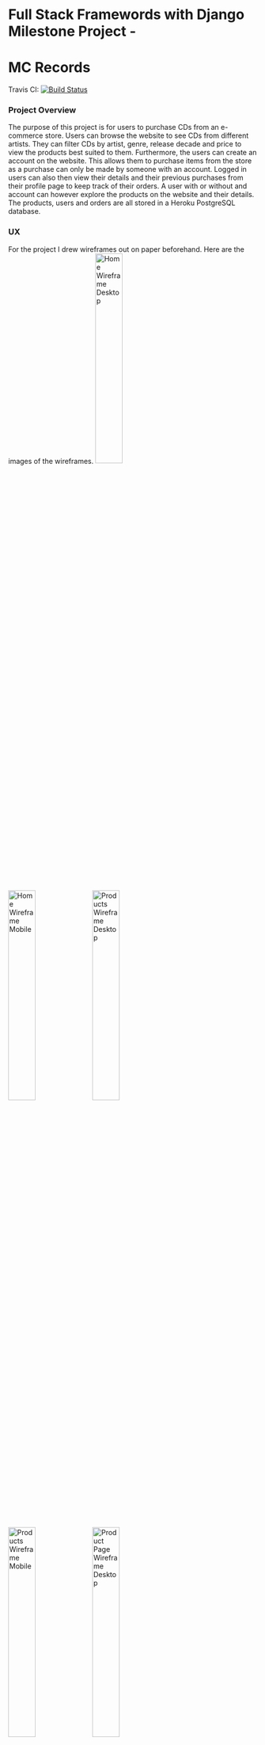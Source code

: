# Full Stack Framewords with Django Milestone Project - 
# MC Records

Travis CI: [![Build Status](https://travis-ci.org/arcorco/mc-records-ecommerce-milestone.svg?branch=master)](https://travis-ci.org/arcorco/mc-records-ecommerce-milestone)

### Project Overview

The purpose of this project is for users to purchase CDs from an e-commerce store. Users can browse the website to see CDs from different artists. They can filter CDs by artist, genre, release decade and price to view the products best suited to them. Furthermore, the users can create an account on the website. This allows them to purchase items from the store as a purchase can only be made by someone with an account. Logged in users can also then view their details and their previous purchases from their profile page to keep track of their orders. A user with or without and account can however explore the products on the website and their details. The products, users and orders are all stored in a Heroku PostgreSQL database. 

### UX

For the project I drew wireframes out on paper beforehand. Here are the images of the wireframes.
<img src="static/images/README_images/Home_desktop.jpg" alt="Home Wireframe Desktop"
width="33%"/>
<img src="static/images/README_images/Home_mobile.jpg" alt="Home Wireframe Mobile"
width="33%"/>
<img src="static/images/README_images/Products_desktop.jpg" alt="Products Wireframe Desktop"
width="33%"/>
<img src="static/images/README_images/Products_mobile.jpg" alt="Products Wireframe Mobile"
width="33%"/>
<img src="static/images/README_images/Product_page_desktop.jpg" alt="Product Page Wireframe Desktop"
width="33%"/>
<img src="static/images/README_images/Product_page_mobile.jpg" alt="Product Page Wireframe Mobile"
width="33%"/>
<img src="static/images/README_images/Cart.jpg" alt="Cart Wireframe"
width="33%"/>
<img src="static/images/README_images/Checkout.jpg" alt="Checkout Wireframe"
width="33%"/>

- As a user who has a specific album in mind I would like to purchase, I can use the search bar to search for the album or the artist I am looking for. Furthermore, I can view specific details about the album such as its release date and the track listing of the album.
- As a user looking to explore new music, I can view different areas of the home page such as "Hot New Music" which shows the most recently release ablums on the webiste, and "Artist Spotlight" which shows a selection of a particular artists albums.
- As a user who likes a particular genre of music, I could view all products and filter them by the genre I enjoy to find new artists with a similar style to what I currently listen to. Similarly, if I enjoy music from the 1980s, for example, I can view all albums that were released in the 1980s from to home page, or by filtering all of the products by decade on the products page.
- As a user who has previously placed orders with the website, I would like to view my previous order to keep track of what I have purchased and how much I have spent. I can view this information from the 'My Orders' section of my profile page.
- As a user looking for a good deal on a purchase, I can filter the products by price range to find an album at a price I would be happy to spend. Furthermore, I know that all orders over £30 have free delivery from the banner at the bottom of the nav bar.

### Website Tutorial and Features

On the MC Records home page, the user can view the nav bar, the "Hot New Music" section, the "Explore the Decades" section, the "Artist Spotlight" section and the footer. The "Hot New Music" section displays the three most recently released albums on the website and if the user clicks any of the album covers, or the "Tell my more..." button, they will be taken to that albums detail page. The "Explore the Decades" section displays 4 images of different decades and if the user clicks any of these images, they will be taken to the decades page to view all albums released in that particular decade. The "Artist Spotlight" section shows a carousel of album covers from a chosen artist and if the user clicks any of the album covers they will be taken to that albums detail page.

The nav bar and the footer can be viewed on any of the urls of the webiste. For the nav bar, the user can navigate to the home page via the MC Records logo or the "Home" text link, they can search for products in the database via the search bar
(the search will take the user to the products page where the products shown are filtered match the search query), they can view all products in the database via the "Shop Now" text link and they can view their cart view clicking on the cart icon in the top right corner (if the user has items in their cart, the number of items in the cart will be shown in a pulsing badge). If the user is no loggen in, they will see the text links "Login" and "Register" which will take them to the Login page and Register page respectively. If the user is logged in, they will see the text links "My Account" and "Logout" which will direct them to their profile page or log them out respectively. For the footer, there is a "Shop now" link which will take the user to the products page, a "Contact us" section and a "Follow us" section with links to social media pages.

On the products page which is accessed via the "Shop Now" link in the nav bar, the user can view all album for sale on the website. They can sort the albums via "Recently added" to show the items most recently added to the database, or "Price: lowest to highest"/"Price: highest to lowest" which sorts the products by price. The user can also filter the products shown by Artist, Genre, Decade and Price range, where multiple choices can be selected for Artist and Genre, one choice can be selected from Decade and and minimum price and maximum price can be selected on the range slider from Price range. To sort and filter the results the user must click the "SORT AND FILTER" button after making their selections. From the product page, the user can add items directly to their cart one at a time, and they can click on a product to view more details about it.

On the product details page, the user can find extra details about the album such as the Genre and Release Date and they can add the album to their cart. The Track Listing of the album is also shown, detailing the number of tracks on the album and the name and length of each track. At the bottom of the page their is a "More music to consider..." section which shows 3 random albums in the database (not the one currently detailed) and the user can click these albums to navigate to their respective product detail page. These albums are randomly chosen everytime and product detail page is loaded.

On the cart page, if their cart is empty the user will be shown text explaining this and a "START SHOPPING" button which takes them to the products page. If their cart has items in it, they will be shown the album cover, album title, album artist and album price. There is also a form filled in with the current quantity which they can amend and a subtotal for each product which shows the album price multiplied by the quantity. The total of all items in the cart is also shown at the bottom of the page and below that a button to "CONTINUE TO CHECKOUT".

To continue to the checkout page, the user must be logged in. The means that for a user to make a purchase on the website they must create an account. On the checkout page, the user will again be able to see their cart details and total, and a delivery price will be added as well to show a final total. There is also a "BACK TO CART" button at the top of the page which the user can click if they would like to go back to their cart and amend their order. The user can input their personal details and card details and click the "SUBMIT PAYMENT" button which will take them to an order confirmation page if the payment was successful, or errors will be thrown if their details aren't valid. The confirmation page will show the user and order summary showing details such as the order number, order date, delivery address, the products they purchased and the total price of their order.

On the users profile page, accessed via the "My Account" link in the nav bar they can view their details (name, email address) and they can change these details via the "CHANGE DETAILS" button, or reset their password via the "RESET PASSWORD" button. The user can also view a summary of all of their orders which shows them an order summary of each of the orders they have made with the same details as shown on the order confirmation pages.

For a user who is not currently logged in, if they navigate to the Login page via the link on the nav bar and they have an account, they can input their account details to login in or request a password reset if they can't remember their password. This password reset link will will take them to a form for them to enter their email address where they will receive an email from the mcrecords.customerservice@gmail.com account with a specific link (generated for their request) for them to change their password. If the user doesn't have an account, they can create an account via the Register link in the nav bar. After logging in or creating and account the user will be taken to their profile page.

### Features To Implement

#### Add A Review/Rating

I would like to implement the ability for a logged in user to leave a review on an album they have bought. They would be able to leave a review and a rating which would show up on the albums details page so other users could see what they thought of the album. An average rating would be added to each product and this would be shown both on the product details page and the shop products page. I would also like to add the section "My Reviews" to the users profile page which shows reviews they have left on albums they have purchased.

#### Contact Form

Currently there is a "Contact us" section in the footer of each page, but this just displays information. I would like to implement a feature where this section could link the user to a form which they could fill out with their enquiry and it would send an email to the mcrecords.customerservice@gmail.com account where the content of the email is the enquiry made.

#### Filter and Sort

I feel the filtering and sorting of the products could be improved. Currently, to sort and filter the products the user must fill out the Sort and Filter forms each time as whenever the "SORT AND FILTER" button is clicked, the products page resets. I would like this feature to instead 'remember' the previous Sort and Filter selections made, so that for example if a user sorts the products by "Price: lowest to highest' and clicks "SORT AND FILTER" to sort the products, then they wish to filter the products they would currently need to select "Price: lowest to highest" from the sort selection again as well as choosing their filter options, but I think it would be much more user friendly if the products would remain sorted and the user did not need to select this sort choice again. 

### Technologies Used

- HTML5
- CSS
- JavaScript
- jQuery v 3.5.1 
- Python v 3.8.1
- django v 1.11.29
- Heroku PostgreSQL was the database chosen to hold the data.
- [Materialize](https://materializecss.com/) was used to build and style the website.
- [noUiSlider](https://refreshless.com/nouislider/) was used for the Price Range filter.
- [Font Awesome](https://fontawesome.com/)
- Google Fonts
- Chrome Developer Tools used for debugging, live-testing, styling and responsiveness.
- [Favicon.io](https://favicon.io/)
- [Travis CI](https://travis-ci.org/)
- [Cloudinary](https://cloudinary.com/)
- [Stripe (Test only)](https://stripe.com/gb)

### Testing

The website was tested extensivley through many different means. All of the forms in the website are validated via django's form validation and HTMl required fields, so for example the user can't add a quantity of a product to the cart that isn't a number between 1 - 25. Furthermore, a user cannot crete an account with an email or username that is in use. I also carried out a lot of manual testing on the website, for example:

1. A user who is not logged in tries to purchase an item
    - After adding some items to their cart the user is directed to the cart page whenever an item is added and clicks the "CONTINUE TO CHECKOUT" button on the cart page. Since the user is not logged in, the should not be able to proceed to the checkout and indeed after clicking "CONTINUE TO CHECKOUT" we are redirected to the login page. If the user then tries to access the checkout by adding "/checkout" to the url, they are again redirected to the login page.

2. A logged in user tries to purchase an item
    - After logging in, the user adds some items to their cart and continues to the checkout page. Try to click the "SUBMIT PAYMENT" button without filling in any information. Error message pops up below the "First name" field stating "Please fill in this field.". Work down the personal details of the form filling in the form one field at a time and each time the "SUBMIT PAYMENT" button is clicked, an error message shows beneath the following field stating that it needs to be filled in. Now fill in the card details with the Stripe test card number '4242424242424242' and 3 random numbers for the Securit code (CVV), but choose an expiry month and year that means the card has already expired, i.e. 02/2019, click "SUBMITE PAYMENT" and an error shows explaining "Your card's expiration year is invalid". Correct the expiration year to a valid one in the future and click "SUBMIT PAYMENT" and we are redirected to the confirmation page for this order.

3. A user makes a purchase less than £30
    - The user is logged in and has added an item to their cart, so their cart total is £9.99. The user then views their cart and clicks "CONTINUE TO CART". Since the total of items in the cart is less than £30, they expect to see a delivery cost of £3.95, which is shown above the Total. The user also expects to see a total price of subtotals plus delivery and indeed the Total shows £13.94 (or £9.99 + £3.95). After filling out valid Payment Details and clicking "SUBMIT PAYMENT" they are taken to the confirmation page which again shows a total of £13.94. Furthermore, if the user views the order in the orders section of their profile page, again they will see a total price of £13.94.

4. A user tries to register an account with an email and username that is already in use
    - The user navigates to the Register page from the nav bar and creates and account with then username "user1" and email "user1@email.com" and are logged in with that account. They then log out and again navigate to the Register page again. They fill out all of the details again with the same username and email and click "REGISTER". The error messages "This email address is already in use. Please use a unique email address." and "This username already exists. Please choose a unique username." are shown beneath the Email address and Username fields respectively. The user changes their email and username to unique ones, but now doesn't fill in matching passwords. Again, they are shown an error message "Passwords must match" beneath the Password Confirmation field. After filling in matching passwords, they successfully create an account.

The responsiveness of the website on different viewport widths was tested throughout with Developer Tools and the element style section was used to make any alterations to the layout before changing my custom.css file. The website has also been tested on Safari, Chrome and Firefox and the deployed version has been tested on MacBook Air and iPhone X.

All HTML and CSS files validated via (https://www.w3.org/).

JavaScript validated via (https://jshint.com/).

### Deployment

This website was deployed to Heroku. I pushed my repository to GitHub, then built an app on Heroku and connected it to GitHub so that any repository pushes to GitHub would automatically build on Heroku. The environment variables used are the same in the deployed version as in the development version, held in an env.py file or as Heroku Config Var. To deploy to Heroku I also included a requirements.txt and a Procfile.

To run the code locally, clone or download the repository and extract all files. Then start a virtual environment and install all packages from the requirements.txt file.
```python
pip install -r requirements.txt
```
In settings.py, add a new SECRET_KEY (or create an env.py file in the top level of the app directory and put the SECRET_KEY in there with `os.environ.setdefault("SECRET_KEY", "your secret key")`). The app uses SQLite3 database if a Postgres DATABASE_URL is not present, but you can set up a Postgres database and put the database url in an env.py file. Then run 
```python
python manage.py makemigrations
python manage.py migrate
python manage.py createsuperuser
python manage.py runserver
```
and open the app on your browser to view it.

### Credits

- The album covers, release date and track listings were from the respective album's Wikipedia pages. 

- The decades images were from https://www.vecteezy.com/free-vector/gradients, https://cdn-media.threadless.com/challenges/90s_mainbanner.jpg, https://pbs.twimg.com/profile_images/464085880982884352/qLaRXz38_400x400.png. 

- [Alpha Coder's](https://alphacoder.xyz/image-upload-with-django-and-cloudinary/) tutorial on "Image upload with Django and Cloudinary" for setting up Cloudinary with my Django app.

- [Vitor Freitas'](https://simpleisbetterthancomplex.com/) tutorials "How to Paginate with Django" for Django pagination on my products and decades pages, and "How to Create a Password Reset View" for help with the password_reset_email.html and password_reset_subject.txt in particular.

- Code Institute, Authentication and Authorisation mini project accounts app, which I created following the Code Institute tutorial and used the accounts app for user login here.